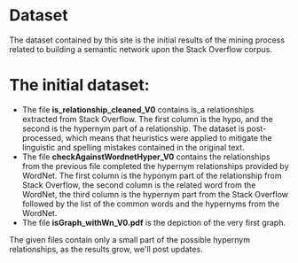 
# Dataset
The dataset contained by this site is the initial results of the mining process related to building a semantic network upon the Stack Overflow corpus. 

# The initial dataset:

* The file **is_relationship_cleaned_V0** contains is_a relationships extracted from Stack Overflow. The first column is the hypo, and    the second is the hypernym part of a relationship. The dataset is post-processed, which means that heuristics were applied to mitigate the linguistic and spelling mistakes contained in the original text.
* The file **checkAgainstWordnetHyper_V0** contains the relationships from the previous file completed the hypernym relationships provided by WordNet. The first column is the hyponym part of the relationship from Stack Overflow, the second column is the related word from the WordNet, the third column is the hypernym part from the Stack Overflow followed by the list of the common words and the hypernyms from the WordNet.
* The file **isGraph_withWn_V0.pdf** is the depiction of the very first graph.


The given files contain only a small part of the possible hypernym relationships, as the results grow, we'll post updates.
